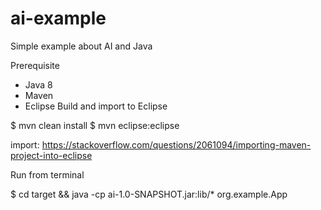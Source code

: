 # ai-example
Simple example about AI and Java

Prerequisite
+ Java 8
+ Maven
+ Eclipse
Build and import to Eclipse

$ mvn clean install
$ mvn eclipse:eclipse

import: https://stackoverflow.com/questions/2061094/importing-maven-project-into-eclipse

Run from terminal

$ cd target && java -cp ai-1.0-SNAPSHOT.jar:lib/* org.example.App
